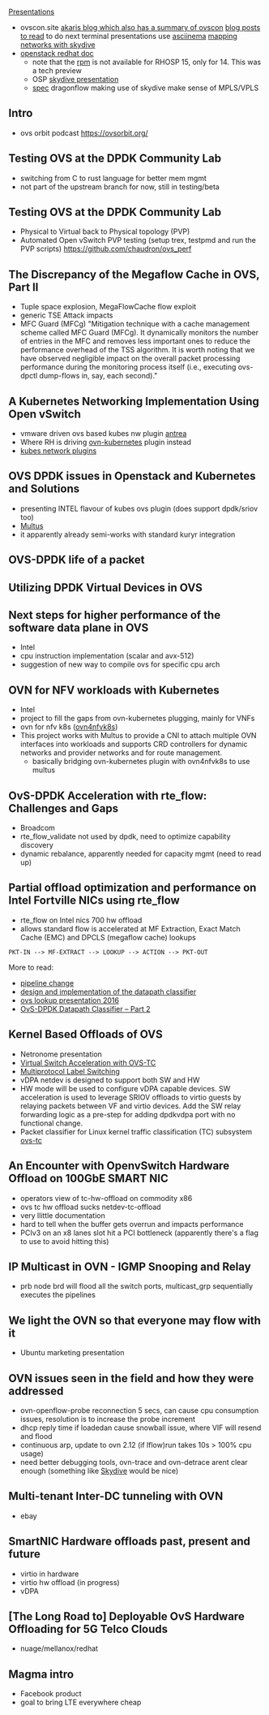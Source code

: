 [Presentations](https://www.openvswitch.org/support/ovscon2019/)
- ovscon.site
[akaris blog which also has a summary of ovscon](https://github.com/andreaskaris/blog/)
[blog posts to read](https://www.redhat.com/en/blog/virtio-networking-first-series-finale-and-plans-2020?source=bloglisting&f%5B0%5D=post_tags%3AVirtualization)
to do next terminal presentations use [asciinema](https://asciinema.org/)
[mapping networks with skydive](https://github.com/skydive-project/skydive)
- [openstack redhat doc](https://access.redhat.com/documentation/en-us/red_hat_openstack_platform/14/html/use_skydive_for_openstack_network_analysis/index)
  +  note that the [rpm](https://access.redhat.com/downloads/content/rhel---7/x86_64/7250/skydive/0.20.5-2.el7ost/x86_64/fd431d51/package) is not available for RHOSP 15, only for 14. This was a tech preview
  +  OSP [skydive presentation](https://www.youtube.com/watch?v=nQSdGKV8ceM)
  +  [spec](https://github.com/openstack/dragonflow/blob/master/doc/source/specs/skydive_integration.rst#id4) dragonflow making use of skydive
make sense of MPLS/VPLS

## Intro
- ovs orbit podcast
https://ovsorbit.org/


## Testing OVS at the DPDK Community Lab
- switching from C to rust language for better mem mgmt
- not part of the upstream branch for now, still in testing/beta


## Testing OVS at the DPDK Community Lab
- Physical to Virtual back to Physical topology (PVP)
- Automated Open vSwitch PVP testing (setup trex, testpmd and run the PVP scripts) 
https://github.com/chaudron/ovs_perf

## The Discrepancy of the Megaflow Cache in OVS, Part II
- Tuple space explosion, MegaFlowCache flow exploit
- generic TSE Attack impacts
- MFC Guard (MFCg)
"Mitigation technique with a cache management scheme called MFC Guard (MFCg). It dynamically monitors the number of entries in the MFC and removes less important ones to reduce the performance overhead of the TSS algorithm. It is worth noting that we have observed negligible impact on the overall packet processing performance during the monitoring process itself (i.e., executing ovs-dpctl dump-flows in, say, each second)."

## A Kubernetes Networking Implementation Using Open vSwitch
- vmware driven ovs based kubes nw plugin [antrea](https://github.com/vmware-tanzu/antrea)
- Where RH is driving [ovn-kubernetes](https://github.com/ovn-org/ovn-kubernetes) plugin instead
- [kubes network plugins](https://kubernetes.io/docs/concepts/cluster-administration/networking/)

## OVS DPDK issues in Openstack and Kubernetes and Solutions
- presenting INTEL flavour of kubes ovs plugin (does support dpdk/sriov too)
- [Multus](https://github.com/intel/multus-cni)
- it apparently already semi-works with standard kuryr integration

## OVS-DPDK life of a packet

## Utilizing DPDK Virtual Devices in OVS

## Next steps for higher performance of the software data plane in OVS
- Intel
- cpu instruction implementation (scalar and avx-512)
- suggestion of new way to compile ovs for specific cpu arch

## OVN for NFV workloads with Kubernetes
- Intel
- project to fill the gaps from ovn-kubernetes plugging, mainly for VNFs
- ovn for nfv k8s ([ovn4nfvk8s](https://github.com/opnfv/ovn4nfv-k8s-plugin))
- This project works with Multus to provide a CNI to attach multiple OVN interfaces into workloads and supports CRD controllers for dynamic networks and provider networks and for route management.
  + basically bridging ovn-kubernetes plugin with ovn4nfvk8s to use multus

## OvS-DPDK Acceleration with rte_flow: Challenges and Gaps
- Broadcom
- rte_flow_validate not used by dpdk, need to optimize capability discovery
- dynamic rebalance, apparently needed for capacity mgmt (need to read up)

## Partial offload optimization and performance on Intel Fortville NICs using rte_flow
- rte_flow on Intel nics 700 hw offload
- allows standard flow is accelerated at MF Extraction, Exact Match Cache (EMC) and DPCLS (megaflow cache) lookups 
~~~
PKT-IN --> MF-EXTRACT --> LOOKUP --> ACTION --> PKT-OUT
~~~
More to read:
- [pipeline change](https://mail.openvswitch.org/pipermail/ovs-dev/2016-December/325596.html)
- [design and implementation of the datapath classifier](https://software.intel.com/en-us/articles/ovs-dpdk-datapath-classifier)
- [ovs lookup presentation 2016](http://www.openvswitch.org/support/ovscon2016/8/1050-gobriel.pdf)
- [OvS-DPDK Datapath Classifier – Part 2](https://software.intel.com/en-us/articles/ovs-dpdk-datapath-classifier-part-2)

## Kernel Based Offloads of OVS
- Netronome presentation
- [Virtual Switch Acceleration with OVS-TC](https://www.netronome.com/m/documents/WP_OVS-TC_.pdf)
- [Multiprotocol Label Switching](https://en.wikipedia.org/wiki/Multiprotocol_Label_Switching)
- vDPA netdev is designed to support both SW and HW
- HW mode will be used to configure vDPA capable devices.
  SW acceleration is used to leverage SRIOV offloads to virtio guests by relaying packets between VF and virtio devices. Add the SW relay forwarding logic as a pre-step for adding dpdkvdpa port with no functional change.
- Packet classifier for Linux kernel traffic classification (TC) subsystem [ovs-tc](https://open-nfp.org/s/pdfs/dxdd-europe-ovs-offload-with-tc-flower.pdf)

## An Encounter with OpenvSwitch Hardware Offload on 100GbE SMART NIC
- operators view of tc-hw-offload on commodity x86
- ovs tc hw offload sucks netdev-tc-offload
- very llittle documentation
- hard to tell when the buffer gets overrun and impacts performance
- PCIv3 on an x8 lanes slot hit a PCI bottleneck (apparently there's a flag to use to avoid hitting this)

## IP Multicast in OVN - IGMP Snooping and Relay
- prb node brd will flood all the switch ports, multicast_grp sequentially executes the pipelines

## We light the OVN so that everyone may flow with it
- Ubuntu marketing presentation

## OVN issues seen in the field and how they were addressed
- ovn-openflow-probe reconnection 5 secs, can cause cpu consumption issues, resolution is to increase the probe increment
- dhcp reply time if loadedan cause snowball issue, where VIF will resend and flood
- continuous arp, update to ovn 2.12 (if lflow)run takes 10s > 100% cpu usage)
- need better debugging tools, ovn-trace and ovn-detrace arent clear enough (something like [Skydive](http://skydive.network/documentation/) would be nice)

## Multi-tenant Inter-DC tunneling with OVN
- ebay

## SmartNIC Hardware offloads past, present and future
- virtio in hardware
- virtio hw offload (in progress)
- vDPA

## [The Long Road to] Deployable OvS Hardware Offloading for 5G Telco Clouds
- nuage/mellanox/redhat

## Magma intro
- Facebook product
- goal to bring LTE everywhere cheap
